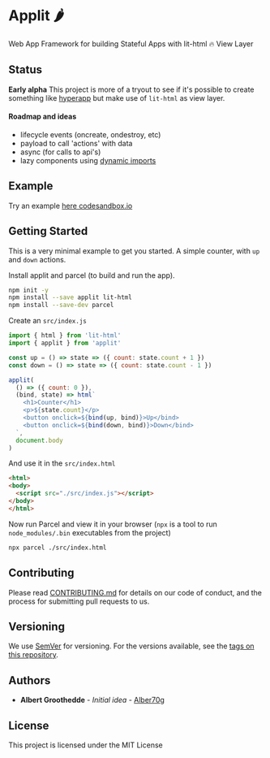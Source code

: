 # Applit 🌶

Web App Framework for building Stateful Apps with lit-html 🔥 View Layer

## Status

**Early alpha** This project is more of a tryout to see if it's possible to create something like 
[hyperapp](github.com/hyperapp/hyperapp) but make use of `lit-html` as view layer.

#### Roadmap and ideas
  
* lifecycle events (oncreate, ondestroy, etc)
* payload to call 'actions' with data
* async (for calls to api's)
* lazy components using [dynamic imports](https://github.com/tc39/proposal-dynamic-import)

## Example

Try an example [here codesandbox.io](https://codesandbox.io/s/xlr2pvmro4?module=%2Fsrc%2Findex.ts)

## Getting Started

This is a very minimal example to get you started. 
A simple counter, with `up` and `down` actions.

Install applit and parcel (to build and run the app).

```bash
npm init -y
npm install --save applit lit-html
npm install --save-dev parcel
```

Create an `src/index.js`

```javascript
import { html } from 'lit-html'
import { applit } from 'applit'

const up = () => state => ({ count: state.count + 1 })
const down = () => state => ({ count: state.count - 1 })

applit(
  () => ({ count: 0 }),
  (bind, state) => html`
    <h1>Counter</h1>
    <p>${state.count}</p>
    <button onclick=${bind(up, bind)}>Up</bind>
    <button onclick=${bind(down, bind)}>Down</bind>
  `,
  document.body
)

```

And use it in the `src/index.html`

```html
<html>
<body>
  <script src="./src/index.js"></script>
</body>
</html>
```

Now run Parcel and view it in your browser 
(`npx` is a tool to run `node_modules/.bin` executables from the project)

```bash
npx parcel ./src/index.html
```

## Contributing

Please read [CONTRIBUTING.md](https://gist.github.com/PurpleBooth/b24679402957c63ec426) for details on our code of conduct, and the process for submitting pull requests to us.

## Versioning

We use [SemVer](http://semver.org/) for versioning. For the versions available, see the [tags on this repository](https://github.com/your/project/tags). 

## Authors

* **Albert Groothedde** - *Initial idea* - [Alber70g](https://github.com/alber70g)

## License

This project is licensed under the MIT License

